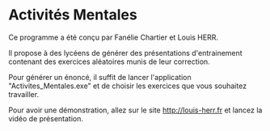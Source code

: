# Activités Mentales

Ce programme a été conçu par Fanélie Chartier et Louis HERR. 

Il propose à des lycéens de générer des présentations d'entrainement contenant des exercices aléatoires munis de leur correction.

Pour générer un énoncé, il suffit de lancer l'application "Activites_Mentales.exe" et de choisir les exercices que vous souhaitez travailler.

Pour avoir une démonstration, allez sur le site http://louis-herr.fr et lancez la vidéo de présentation.